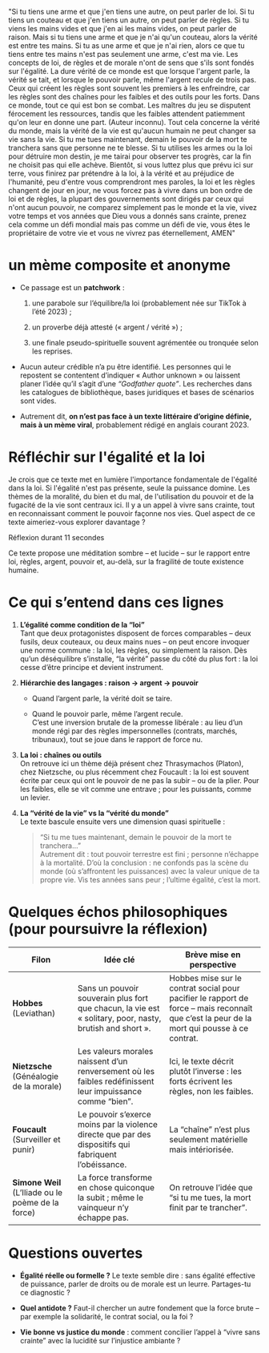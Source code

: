"Si tu tiens une arme et que j'en tiens une autre, on peut parler de loi. Si tu tiens un couteau et que j'en tiens un autre, on peut parler de règles. Si tu viens les mains vides et que j'en ai les mains vides, on peut parler de raison. Mais si tu tiens une arme et que je n'ai qu'un couteau, alors la vérité est entre tes mains. Si tu as une arme et que je n'ai rien, alors ce que tu tiens entre tes mains n'est pas seulement une arme, c'est ma vie. Les concepts de loi, de règles et de morale n'ont de sens que s'ils sont fondés sur l'égalité. La dure vérité de ce monde est que lorsque l'argent parle, la vérité se tait, et lorsque le pouvoir parle, même l'argent recule de trois pas. Ceux qui créent les règles sont souvent les premiers à les enfreindre, car les règles sont des chaînes pour les faibles et des outils pour les forts. Dans ce monde, tout ce qui est bon se combat. Les maîtres du jeu se disputent férocement les ressources, tandis que les faibles attendent patiemment qu'on leur en donne une part. (Auteur inconnu). Tout cela concerne la vérité du monde, mais la vérité de la vie est qu'aucun humain ne peut changer sa vie sans la vie. Si tu me tues maintenant, demain le pouvoir de la mort te tranchera sans que personne ne te blesse. Si tu utilises les armes ou la loi pour détruire mon destin, je me tairai pour observer tes progrès, car la fin ne choisit pas qui elle achève. Bientôt, si vous luttez plus que prévu ici sur terre, vous finirez par prétendre à la loi, à la vérité et au préjudice de l'humanité, peu d'entre vous comprendront mes paroles, la loi et les règles changent de jour en jour, ne vous forcez pas à vivre dans un bon ordre de loi et de règles, la plupart des gouvernements sont dirigés par ceux qui n'ont aucun pouvoir, ne comparez simplement pas le monde et la vie, vivez votre temps et vos années que Dieu vous a donnés sans crainte, prenez cela comme un défi mondial mais pas comme un défi de vie, vous êtes le propriétaire de votre vie et vous ne vivrez pas éternellement, AMEN"

# un mème composite et anonyme

- Ce passage est un **patchwork** :
    
    1. une parabole sur l’équilibre/la loi (probablement née sur TikTok à l’été 2023) ;
        
    2. un proverbe déjà attesté (« argent / vérité ») ;
        
    3. une finale pseudo-spirituelle souvent agrémentée ou tronquée selon les reprises.
        
- Aucun auteur crédible n’a pu être identifié. Les personnes qui le repostent se contentent d’indiquer « Author unknown » ou laissent planer l’idée qu’il s’agit d’une _“Godfather quote”_. Les recherches dans les catalogues de bibliothèque, bases juridiques et bases de scénarios sont vides.
    
- Autrement dit, **on n’est pas face à un texte littéraire d’origine définie, mais à un mème viral**, probablement rédigé en anglais courant 2023.
# Réfléchir sur l'égalité et la loi

Je crois que ce texte met en lumière l'importance fondamentale de l'égalité dans la loi. Si l'égalité n'est pas présente, seule la puissance domine. Les thèmes de la moralité, du bien et du mal, de l'utilisation du pouvoir et de la fugacité de la vie sont centraux ici. Il y a un appel à vivre sans crainte, tout en reconnaissant comment le pouvoir façonne nos vies. Quel aspect de ce texte aimeriez-vous explorer davantage ?

Réflexion durant 11 secondes

Ce texte propose une méditation sombre – et lucide – sur le rapport entre loi, règles, argent, pouvoir et, au-delà, sur la fragilité de toute existence humaine.

# Ce qui s’entend dans ces lignes

1. **L’égalité comme condition de la “loi”**  
    Tant que deux protagonistes disposent de forces comparables – deux fusils, deux couteaux, ou deux mains nues – on peut encore invoquer une norme commune : la loi, les règles, ou simplement la raison. Dès qu’un déséquilibre s’installe, “la vérité” passe du côté du plus fort : la loi cesse d’être principe et devient instrument.
    
2. **Hiérarchie des langages : raison → argent → pouvoir**
    
    - Quand l’argent parle, la vérité doit se taire.
        
    - Quand le pouvoir parle, même l’argent recule.  
        C’est une inversion brutale de la promesse libérale : au lieu d’un monde régi par des règles impersonnelles (contrats, marchés, tribunaux), tout se joue dans le rapport de force nu.
        
3. **La loi : chaînes ou outils**  
    On retrouve ici un thème déjà présent chez Thrasymachos (Platon), chez Nietzsche, ou plus récemment chez Foucault : la loi est souvent écrite par ceux qui ont le pouvoir de ne pas la subir – ou de la plier. Pour les faibles, elle se vit comme une entrave ; pour les puissants, comme un levier.
    
4. **La “vérité de la vie” vs la “vérité du monde”**  
    Le texte bascule ensuite vers une dimension quasi spirituelle :
    
    > “Si tu me tues maintenant, demain le pouvoir de la mort te tranchera…”  
    > Autrement dit : tout pouvoir terrestre est fini ; personne n’échappe à la mortalité. D’où la conclusion : ne confonds pas la scène du monde (où s’affrontent les puissances) avec la valeur unique de ta propre vie. Vis tes années sans peur ; l’ultime égalité, c’est la mort.

# Quelques échos philosophiques (pour poursuivre la réflexion)

| Filon                                              | Idée clé                                                                                                   | Brève mise en perspective                                                                                                                  |
| -------------------------------------------------- | ---------------------------------------------------------------------------------------------------------- | ------------------------------------------------------------------------------------------------------------------------------------------ |
| **Hobbes** (Leviathan)                             | Sans un pouvoir souverain plus fort que chacun, la vie est « solitary, poor, nasty, brutish and short ».   | Hobbes mise sur le contrat social pour pacifier le rapport de force – mais reconnaît que c’est la peur de la mort qui pousse à ce contrat. |
| **Nietzsche** (Généalogie de la morale)            | Les valeurs morales naissent d’un renversement où les faibles redéfinissent leur impuissance comme “bien”. | Ici, le texte décrit plutôt l’inverse : les forts écrivent les règles, non les faibles.                                                    |
| **Foucault** (Surveiller et punir)                 | Le pouvoir s’exerce moins par la violence directe que par des dispositifs qui fabriquent l’obéissance.     | La “chaîne” n’est plus seulement matérielle mais intériorisée.                                                                             |
| **Simone Weil** (L’Iliade ou le poème de la force) | La force transforme en chose quiconque la subit ; même le vainqueur n’y échappe pas.                       | On retrouve l’idée que “si tu me tues, la mort finit par te trancher”.                                                                     |

# Questions ouvertes

- **Égalité réelle ou formelle ?** Le texte semble dire : sans égalité effective de puissance, parler de droits ou de morale est un leurre. Partages-tu ce diagnostic ?
    
- **Quel antidote ?** Faut-il chercher un autre fondement que la force brute – par exemple la solidarité, le contrat social, ou la foi ?
    
- **Vie bonne vs justice du monde** : comment concilier l’appel à “vivre sans crainte” avec la lucidité sur l’injustice ambiante ?
    
